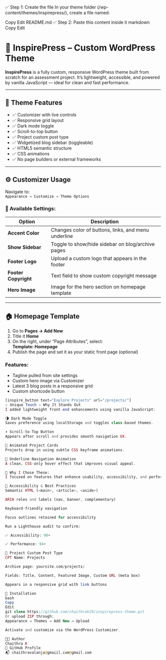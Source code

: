 ✅ Step 1: Create the file
In your theme folder (/wp-content/themes/inspirepress/), create a file named:

Copy
Edit
README.md
✅ Step 2: Paste this content inside it
markdown
Copy
Edit
# 🎨 InspirePress – Custom WordPress Theme

**InspirePress** is a fully custom, responsive WordPress theme built from scratch for an assessment project. It’s lightweight, accessible, and powered by vanilla JavaScript — ideal for clean and fast performance.

---

## 🔧 Theme Features

- ✅ Customizer with live controls
- ✅ Responsive grid layout
- ✅ Dark mode toggle
- ✅ Scroll-to-top button
- ✅ Project custom post type
- ✅ Widgetized blog sidebar (toggleable)
- ✅ HTML5 semantic structure
- ✅ CSS animations
- ✅ No page builders or external frameworks

---

## ⚙️ Customizer Usage

Navigate to:  
`Appearance → Customize → Theme Options`

### 🔹 Available Settings:

| Option               | Description                                                |
|----------------------|------------------------------------------------------------|
| **Accent Color**     | Changes color of buttons, links, and menu underline        |
| **Show Sidebar**     | Toggle to show/hide sidebar on blog/archive pages          |
| **Footer Logo**      | Upload a custom logo that appears in the footer            |
| **Footer Copyright** | Text field to show custom copyright message                |
| **Hero Image**       | Image for the hero section on homepage template            |

---

## 🏠 Homepage Template

1. Go to **Pages → Add New**
2. Title it **Home**
3. On the right, under “Page Attributes”, select:  
   **Template: Homepage**
4. Publish the page and set it as your static front page (optional)

### Features:
- Tagline pulled from site settings
- Custom hero image via Customizer
- Latest 3 blog posts in a responsive grid
- Custom shortcode button

```php
[inspire_button text="Explore Projects" url="/projects/"]
💡 Unique Touch – Why It Stands Out
I added lightweight front-end enhancements using vanilla JavaScript:

🌗 Dark Mode Toggle
Saves preference using localStorage and toggles class-based themes.

⬆️ Scroll-to-Top Button
Appears after scroll and provides smooth navigation UX.

🧩 Animated Project Cards
Projects drop in using subtle CSS keyframe animations.

🎯 Underline Navigation Animation
A clean, CSS-only hover effect that improves visual appeal.

🧠 Why I Chose These:
I focused on features that enhance usability, accessibility, and performance — all without adding dependencies like jQuery or heavy frameworks.

🧪 Accessibility & Best Practices
Semantic HTML (<main>, <article>, <aside>)

ARIA roles and labels (nav, banner, complementary)

Keyboard-friendly navigation

Focus outlines retained for accessibility

Run a Lighthouse audit to confirm:

✅ Accessibility: 90+

✅ Performance: 94+

🧱 Project Custom Post Type
CPT Name: Projects

Archive page: yoursite.com/projects/

Fields: Title, Content, Featured Image, Custom URL (meta box)

Appears in a responsive grid with link buttons

🚀 Installation
bash
Copy
Edit
git clone https://github.com/chaithrak19/inspirepress-theme.git
Or upload ZIP through:
Appearance → Themes → Add New → Upload

Activate and customize via the WordPress Customizer.

🧑‍💻 Author
Chaithra K
🔗 GitHub Profile
📬 chaithravalanja@gmaiil.com@gmail.com